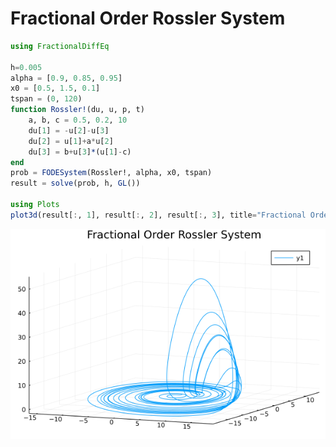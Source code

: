 # Fractional Order Rossler System

```julia
using FractionalDiffEq

h=0.005
alpha = [0.9, 0.85, 0.95]
x0 = [0.5, 1.5, 0.1]
tspan = (0, 120)
function Rossler!(du, u, p, t)
    a, b, c = 0.5, 0.2, 10
    du[1] = -u[2]-u[3]
    du[2] = u[1]+a*u[2]
    du[3] = b+u[3]*(u[1]-c)
end
prob = FODESystem(Rossler!, alpha, x0, tspan)
result = solve(prob, h, GL())

using Plots
plot3d(result[:, 1], result[:, 2], result[:, 3], title="Fractional Order Rossler System")

```

![Rossler](./assets/Rossler.png)